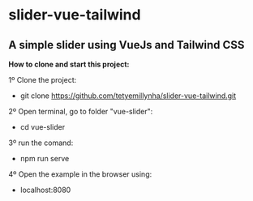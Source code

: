 # slider-vue-tailwind
<h2><strong>A simple slider using VueJs and Tailwind CSS</strong></h2>

<strong>How to clone and start this project:</strong>

1º Clone the project:
- git clone https://github.com/tetyemillynha/slider-vue-tailwind.git

2º Open terminal, go to folder "vue-slider":
- cd vue-slider

3º run the comand:
- npm run serve

4º Open the example in the browser using: 
- localhost:8080
